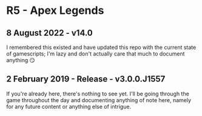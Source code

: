 # R5 - Apex Legends

## 8 August 2022 - v14.0

I remembered this existed and have updated this repo with the current state of gamescripts; I'm lazy and don't actually care that much to document anything 😏

## 2 February 2019 - Release - v3.0.0.J1557 

If you're already here, there's nothing to see yet. I'll be going through the game throughout the day and documenting anything of note here, namely for any future content or anything else of intrigue.